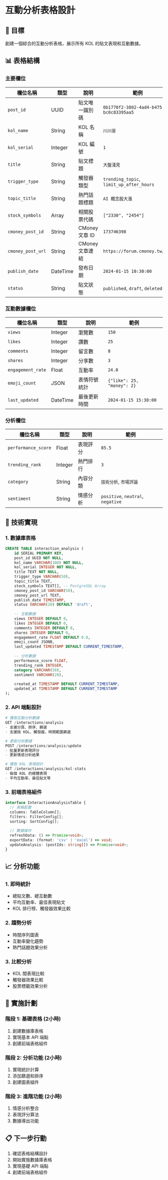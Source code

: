 # 互動分析表格設計

## 🎯 目標
創建一個綜合的互動分析表格，展示所有 KOL 的貼文表現和互動數據。

## 📊 表格結構

### **主要欄位**
| 欄位名稱 | 類型 | 說明 | 範例 |
|---------|------|------|------|
| `post_id` | UUID | 貼文唯一識別碼 | `0b1770f2-3802-4ad4-b475-bc0c83395aa5` |
| `kol_name` | String | KOL 名稱 | `川川哥` |
| `kol_serial` | Integer | KOL 編號 | `1` |
| `title` | String | 貼文標題 | `大盤淺見` |
| `trigger_type` | String | 觸發器類型 | `trending_topic`, `limit_up_after_hours` |
| `topic_title` | String | 熱門話題標題 | `AI 概念股大漲` |
| `stock_symbols` | Array | 相關股票代碼 | `["2330", "2454"]` |
| `cmoney_post_id` | String | CMoney 文章 ID | `173746398` |
| `cmoney_post_url` | String | CMoney 文章連結 | `https://forum.cmoney.tw/...` |
| `publish_date` | DateTime | 發布日期 | `2024-01-15 10:30:00` |
| `status` | String | 貼文狀態 | `published`, `draft`, `deleted` |

### **互動數據欄位**
| 欄位名稱 | 類型 | 說明 | 範例 |
|---------|------|------|------|
| `views` | Integer | 瀏覽數 | `150` |
| `likes` | Integer | 讚數 | `25` |
| `comments` | Integer | 留言數 | `8` |
| `shares` | Integer | 分享數 | `3` |
| `engagement_rate` | Float | 互動率 | `24.0` |
| `emoji_count` | JSON | 表情符號統計 | `{"like": 25, "money": 2}` |
| `last_updated` | DateTime | 最後更新時間 | `2024-01-15 15:30:00` |

### **分析欄位**
| 欄位名稱 | 類型 | 說明 | 範例 |
|---------|------|------|------|
| `performance_score` | Float | 表現評分 | `85.5` |
| `trending_rank` | Integer | 熱門排行 | `3` |
| `category` | String | 內容分類 | `技術分析`, `市場評論` |
| `sentiment` | String | 情感分析 | `positive`, `neutral`, `negative` |

## 🔧 技術實現

### **1. 數據庫表格**
```sql
CREATE TABLE interaction_analysis (
    id SERIAL PRIMARY KEY,
    post_id UUID NOT NULL,
    kol_name VARCHAR(100) NOT NULL,
    kol_serial INTEGER NOT NULL,
    title TEXT NOT NULL,
    trigger_type VARCHAR(50),
    topic_title TEXT,
    stock_symbols TEXT[], -- PostgreSQL Array
    cmoney_post_id VARCHAR(50),
    cmoney_post_url TEXT,
    publish_date TIMESTAMP,
    status VARCHAR(20) DEFAULT 'draft',
    
    -- 互動數據
    views INTEGER DEFAULT 0,
    likes INTEGER DEFAULT 0,
    comments INTEGER DEFAULT 0,
    shares INTEGER DEFAULT 0,
    engagement_rate FLOAT DEFAULT 0.0,
    emoji_count JSONB,
    last_updated TIMESTAMP DEFAULT CURRENT_TIMESTAMP,
    
    -- 分析數據
    performance_score FLOAT,
    trending_rank INTEGER,
    category VARCHAR(50),
    sentiment VARCHAR(20),
    
    created_at TIMESTAMP DEFAULT CURRENT_TIMESTAMP,
    updated_at TIMESTAMP DEFAULT CURRENT_TIMESTAMP
);
```

### **2. API 端點設計**
```python
# 獲取互動分析數據
GET /interactions/analysis
- 支援分頁、排序、篩選
- 支援按 KOL、觸發器、時間範圍篩選

# 更新分析數據
POST /interactions/analysis/update
- 批量更新表現評分
- 更新情感分析結果

# 獲取 KOL 表現統計
GET /interactions/analysis/kol-stats
- 每個 KOL 的總體表現
- 平均互動率、最佳貼文等
```

### **3. 前端表格組件**
```typescript
interface InteractionAnalysisTable {
  // 表格配置
  columns: TableColumn[];
  filters: FilterConfig[];
  sorting: SortConfig[];
  
  // 數據操作
  refreshData: () => Promise<void>;
  exportData: (format: 'csv' | 'excel') => void;
  updateAnalysis: (postIds: string[]) => Promise<void>;
}
```

## 📈 分析功能

### **1. 即時統計**
- 總貼文數、總互動數
- 平均互動率、最佳表現貼文
- KOL 排行榜、觸發器效果比較

### **2. 趨勢分析**
- 時間序列圖表
- 互動率變化趨勢
- 熱門話題效果分析

### **3. 比較分析**
- KOL 間表現比較
- 觸發器效果比較
- 股票標籤效果分析

## 🚀 實施計劃

### **階段 1: 基礎表格 (2小時)**
1. 創建數據庫表格
2. 實現基本 API 端點
3. 創建前端表格組件

### **階段 2: 分析功能 (2小時)**
1. 實現統計計算
2. 添加篩選和排序
3. 創建圖表組件

### **階段 3: 進階功能 (2小時)**
1. 情感分析整合
2. 表現評分算法
3. 數據導出功能

## 📋 下一步行動
1. 確認表格結構設計
2. 開始實施數據庫表格
3. 實現基礎 API 端點
4. 創建前端表格組件

